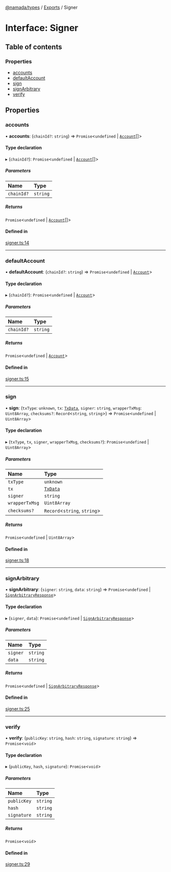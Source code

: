 [@namada/types](../README.md) / [Exports](../modules.md) / Signer

# Interface: Signer

## Table of contents

### Properties

- [accounts](Signer.md#accounts)
- [defaultAccount](Signer.md#defaultaccount)
- [sign](Signer.md#sign)
- [signArbitrary](Signer.md#signarbitrary)
- [verify](Signer.md#verify)

## Properties

### accounts

• **accounts**: (`chainId?`: `string`) => `Promise`\<`undefined` \| [`Account`](../modules.md#account)[]\>

#### Type declaration

▸ (`chainId?`): `Promise`\<`undefined` \| [`Account`](../modules.md#account)[]\>

##### Parameters

| Name | Type |
| :------ | :------ |
| `chainId?` | `string` |

##### Returns

`Promise`\<`undefined` \| [`Account`](../modules.md#account)[]\>

#### Defined in

[signer.ts:14](https://github.com/anoma/namada-interface/blob/cebcdd13/packages/types/src/signer.ts#L14)

___

### defaultAccount

• **defaultAccount**: (`chainId?`: `string`) => `Promise`\<`undefined` \| [`Account`](../modules.md#account)\>

#### Type declaration

▸ (`chainId?`): `Promise`\<`undefined` \| [`Account`](../modules.md#account)\>

##### Parameters

| Name | Type |
| :------ | :------ |
| `chainId?` | `string` |

##### Returns

`Promise`\<`undefined` \| [`Account`](../modules.md#account)\>

#### Defined in

[signer.ts:15](https://github.com/anoma/namada-interface/blob/cebcdd13/packages/types/src/signer.ts#L15)

___

### sign

• **sign**: (`txType`: `unknown`, `tx`: [`TxData`](../modules.md#txdata), `signer`: `string`, `wrapperTxMsg`: `Uint8Array`, `checksums?`: `Record`\<`string`, `string`\>) => `Promise`\<`undefined` \| `Uint8Array`\>

#### Type declaration

▸ (`txType`, `tx`, `signer`, `wrapperTxMsg`, `checksums?`): `Promise`\<`undefined` \| `Uint8Array`\>

##### Parameters

| Name | Type |
| :------ | :------ |
| `txType` | `unknown` |
| `tx` | [`TxData`](../modules.md#txdata) |
| `signer` | `string` |
| `wrapperTxMsg` | `Uint8Array` |
| `checksums?` | `Record`\<`string`, `string`\> |

##### Returns

`Promise`\<`undefined` \| `Uint8Array`\>

#### Defined in

[signer.ts:18](https://github.com/anoma/namada-interface/blob/cebcdd13/packages/types/src/signer.ts#L18)

___

### signArbitrary

• **signArbitrary**: (`signer`: `string`, `data`: `string`) => `Promise`\<`undefined` \| [`SignArbitraryResponse`](../modules.md#signarbitraryresponse)\>

#### Type declaration

▸ (`signer`, `data`): `Promise`\<`undefined` \| [`SignArbitraryResponse`](../modules.md#signarbitraryresponse)\>

##### Parameters

| Name | Type |
| :------ | :------ |
| `signer` | `string` |
| `data` | `string` |

##### Returns

`Promise`\<`undefined` \| [`SignArbitraryResponse`](../modules.md#signarbitraryresponse)\>

#### Defined in

[signer.ts:25](https://github.com/anoma/namada-interface/blob/cebcdd13/packages/types/src/signer.ts#L25)

___

### verify

• **verify**: (`publicKey`: `string`, `hash`: `string`, `signature`: `string`) => `Promise`\<`void`\>

#### Type declaration

▸ (`publicKey`, `hash`, `signature`): `Promise`\<`void`\>

##### Parameters

| Name | Type |
| :------ | :------ |
| `publicKey` | `string` |
| `hash` | `string` |
| `signature` | `string` |

##### Returns

`Promise`\<`void`\>

#### Defined in

[signer.ts:29](https://github.com/anoma/namada-interface/blob/cebcdd13/packages/types/src/signer.ts#L29)
